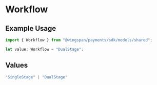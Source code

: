 # Workflow

## Example Usage

```typescript
import { Workflow } from "@wingspan/payments/sdk/models/shared";

let value: Workflow = "DualStage";
```

## Values

```typescript
"SingleStage" | "DualStage"
```